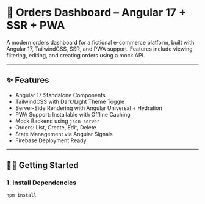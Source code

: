# 🛒 Orders Dashboard – Angular 17 + SSR + PWA

A modern orders dashboard for a fictional e-commerce platform, built with Angular 17, TailwindCSS, SSR, and PWA support. Features include viewing, filtering, editing, and creating orders using a mock API.

---

## ✨ Features

- Angular 17 Standalone Components
- TailwindCSS with Dark/Light Theme Toggle
- Server-Side Rendering with Angular Universal + Hydration
- PWA Support: Installable with Offline Caching
- Mock Backend using `json-server`
- Orders: List, Create, Edit, Delete
- State Management via Angular Signals
- Firebase Deployment Ready

---

## 🧑‍💻 Getting Started

### 1. Install Dependencies

```bash
npm install
```
